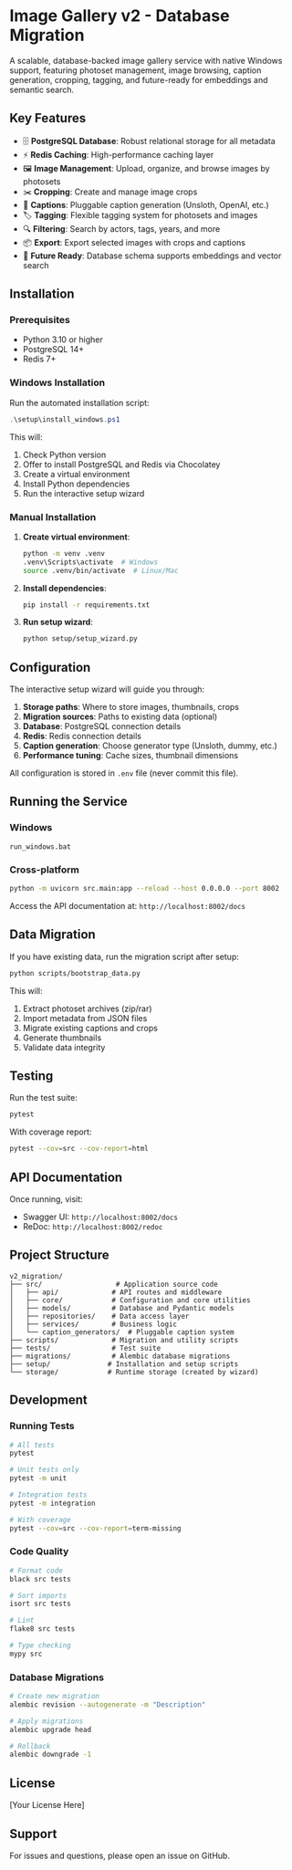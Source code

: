 # Image Gallery v2 - Database Migration

A scalable, database-backed image gallery service with native Windows support, featuring photoset management, image browsing, caption generation, cropping, tagging, and future-ready for embeddings and semantic search.

## Key Features

- 🗄️ **PostgreSQL Database**: Robust relational storage for all metadata
- ⚡ **Redis Caching**: High-performance caching layer
- 🖼️ **Image Management**: Upload, organize, and browse images by photosets
- ✂️ **Cropping**: Create and manage image crops
- 📝 **Captions**: Pluggable caption generation (Unsloth, OpenAI, etc.)
- 🏷️ **Tagging**: Flexible tagging system for photosets and images
- 🔍 **Filtering**: Search by actors, tags, years, and more
- 📦 **Export**: Export selected images with crops and captions
- 🚀 **Future Ready**: Database schema supports embeddings and vector search

## Installation

### Prerequisites

- Python 3.10 or higher
- PostgreSQL 14+
- Redis 7+

### Windows Installation

Run the automated installation script:

```powershell
.\setup\install_windows.ps1
```

This will:
1. Check Python version
2. Offer to install PostgreSQL and Redis via Chocolatey
3. Create a virtual environment
4. Install Python dependencies
5. Run the interactive setup wizard

### Manual Installation

1. **Create virtual environment**:
   ```bash
   python -m venv .venv
   .venv\Scripts\activate  # Windows
   source .venv/bin/activate  # Linux/Mac
   ```

2. **Install dependencies**:
   ```bash
   pip install -r requirements.txt
   ```

3. **Run setup wizard**:
   ```bash
   python setup/setup_wizard.py
   ```

## Configuration

The interactive setup wizard will guide you through:

1. **Storage paths**: Where to store images, thumbnails, crops
2. **Migration sources**: Paths to existing data (optional)
3. **Database**: PostgreSQL connection details
4. **Redis**: Redis connection details
5. **Caption generation**: Choose generator type (Unsloth, dummy, etc.)
6. **Performance tuning**: Cache sizes, thumbnail dimensions

All configuration is stored in `.env` file (never commit this file).

## Running the Service

### Windows

```batch
run_windows.bat
```

### Cross-platform

```bash
python -m uvicorn src.main:app --reload --host 0.0.0.0 --port 8002
```

Access the API documentation at: `http://localhost:8002/docs`

## Data Migration

If you have existing data, run the migration script after setup:

```bash
python scripts/bootstrap_data.py
```

This will:
1. Extract photoset archives (zip/rar)
2. Import metadata from JSON files
3. Migrate existing captions and crops
4. Generate thumbnails
5. Validate data integrity

## Testing

Run the test suite:

```bash
pytest
```

With coverage report:

```bash
pytest --cov=src --cov-report=html
```

## API Documentation

Once running, visit:
- Swagger UI: `http://localhost:8002/docs`
- ReDoc: `http://localhost:8002/redoc`

## Project Structure

```
v2_migration/
├── src/                  # Application source code
│   ├── api/             # API routes and middleware
│   ├── core/            # Configuration and core utilities
│   ├── models/          # Database and Pydantic models
│   ├── repositories/    # Data access layer
│   ├── services/        # Business logic
│   └── caption_generators/  # Pluggable caption system
├── scripts/             # Migration and utility scripts
├── tests/               # Test suite
├── migrations/          # Alembic database migrations
├── setup/              # Installation and setup scripts
└── storage/            # Runtime storage (created by wizard)
```

## Development

### Running Tests

```bash
# All tests
pytest

# Unit tests only
pytest -m unit

# Integration tests
pytest -m integration

# With coverage
pytest --cov=src --cov-report=term-missing
```

### Code Quality

```bash
# Format code
black src tests

# Sort imports
isort src tests

# Lint
flake8 src tests

# Type checking
mypy src
```

### Database Migrations

```bash
# Create new migration
alembic revision --autogenerate -m "Description"

# Apply migrations
alembic upgrade head

# Rollback
alembic downgrade -1
```

## License

[Your License Here]

## Support

For issues and questions, please open an issue on GitHub.



